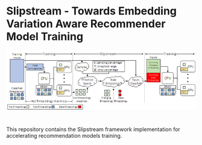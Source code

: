 # Slipstream - Towards Embedding Variation Aware Recommender Model Training

<img src="images/Slipstream.png" alt="Slipstream" style="width:800px;display:block;margin-left:auto;margin-right:auto;"/><br>
<div style="text-align: center; margin: 20pt">
  <figcaption style="font-style: italic;"></figcaption>
</div>

This repository contains the Slipstream framework implementation for accelerating recommendation models training.
